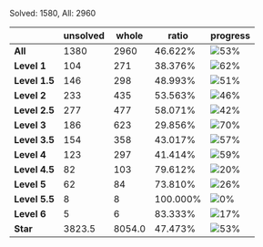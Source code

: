 Solved: 1580, All: 2960

| |unsolved|whole|ratio|progress|
|----|----|----|----|----|
|**All**| 1380 | 2960 | 46.622%| ![53%](https://progress-bar.xyz/53?title=All) |
|**Level 1**| 104 | 271 | 38.376%| ![62%](https://progress-bar.xyz/62?title=All) |
|**Level 1.5**| 146 | 298 | 48.993%| ![51%](https://progress-bar.xyz/51?title=All) |
|**Level 2**| 233 | 435 | 53.563%| ![46%](https://progress-bar.xyz/46?title=All) |
|**Level 2.5**| 277 | 477 | 58.071%| ![42%](https://progress-bar.xyz/42?title=All) |
|**Level 3**| 186 | 623 | 29.856%| ![70%](https://progress-bar.xyz/70?title=All) |
|**Level 3.5**| 154 | 358 | 43.017%| ![57%](https://progress-bar.xyz/57?title=All) |
|**Level 4**| 123 | 297 | 41.414%| ![59%](https://progress-bar.xyz/59?title=All) |
|**Level 4.5**| 82 | 103 | 79.612%| ![20%](https://progress-bar.xyz/20?title=All) |
|**Level 5**| 62 | 84 | 73.810%| ![26%](https://progress-bar.xyz/26?title=All) |
|**Level 5.5**| 8 | 8 | 100.000%| ![0%](https://progress-bar.xyz/0?title=All) |
|**Level 6**| 5 | 6 | 83.333%| ![17%](https://progress-bar.xyz/17?title=All) |
|**Star**|3823.5 | 8054.0 |47.473%| ![53%](https://progress-bar.xyz/53?title=All) |
